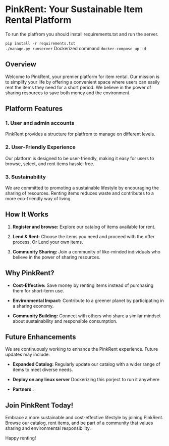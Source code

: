 # PinkRent: Your Sustainable Item Rental Platform

To run the platfrom you should install requirements.txt and run the server. <br>


`pip install -r requirements.txt` <br>
`./manage.py runserver`
Dockerized command
`docker-compose up -d`

## Overview

Welcome to PinkRent, your premier platform for item rental. Our mission is to simplify your life by offering a convenient space where users can easily rent the items they need for a short period. We believe in the power of sharing resources to save both money and the environment.

## Platform Features

### 1. User and admin accounts

PinkRent provides a structure for platfrom to manage on different levels.

### 2. User-Friendly Experience

Our platform is designed to be user-friendly, making it easy for users to browse, select, and rent items hassle-free.

### 3. Sustainability

We are committed to promoting a sustainable lifestyle by encouraging the sharing of resources. Renting items reduces waste and contributes to a more eco-friendly way of living.

## How It Works

1. **Register and browse:** Explore our catalog of items available for rent.

2. **Lend & Rent:** Choose the items you need and proceed with the offer process. Or Lend your own items.

3. **Community Sharing:** Join a community of like-minded individuals who believe in the power of sharing resources.

## Why PinkRent?

- **Cost-Effective:** Save money by renting items instead of purchasing them for short-term use.

- **Environmental Impact:** Contribute to a greener planet by participating in a sharing economy.

- **Community Building:** Connect with others who share a similar mindset about sustainability and responsible consumption.

## Future Enhancements

We are continuously working to enhance the PinkRent experience. Future updates may include:

- **Expanded Catalog:** Regularly update our catalog with a wider range of items to meet diverse needs.

- **Deploy on any linux server** Dockerizing this porject to run it anywhere

- **Partners :**

## Join PinkRent Today!

Embrace a more sustainable and cost-effective lifestyle by joining PinkRent. Browse our catalog, rent items, and be part of a community that values sharing and environmental responsibility.

Happy renting!
